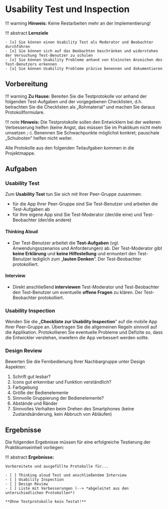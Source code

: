 # Usability Test und Inspection

!!! warning
    **Hinweis:** Keine Restarbeiten mehr an der Implementierung!

!!! abstract 
    **Lernziele**

    - [x] Sie können einen Usability Test als Moderator und Beobachter durchführen
    - [x] Sie können sich auf das Beobachten beschränken und widerstehen der Versuchung Test-Benutzer zu schulen
    - [x] Sie können Usability Probleme anhand von kleinsten Anzeichen des Test-Benutzers erkennen
    - [x] Sie können Usability Probleme präzise benennen und dokumentieren

## Vorbereitung

!!! warning
     **Zu Hause:** Bereiten Sie die Testprotokolle vor anhand der folgenden Test-Aufgaben und der vorgegebenen Checklisten, d.h. betrachten Sie die Checklisten als „Rohmaterial“ und machen Sie daraus Protokollformulare.

!!! note
    **Hinweis:** Die Testprotokolle sollen den Entwicklern bei der weiteren Verbesserung helfen (keine Angst, das müssen Sie im Praktikum nicht mehr umsetzen ;-). Benennen Sie Schwachpunkte möglichst konkret; pauschale „Schulnoten“ helfen nicht weiter.

Alle Protokolle aus den folgenden Teilaufgaben kommen in die Projektmappe.

## Aufgaben

### Usability Test
Zum **Usability Test** tun Sie sich mit Ihrer Peer-Gruppe zusammen:

* für die App Ihrer Peer-Gruppe sind Sie Test-Benutzer und arbeiten die Test-Aufgaben ab
* für Ihre eigene App sind Sie Test-Moderator (der/die eine) und Test-Beobachter (der/die andere)

#### Thinking Aloud
* Der Test-Benutzer arbeitet die **Test-Aufgaben** (vgl. Anwendungsszenarios und Anforderungen) ab. Der Test-Moderator gibt **keine Erklärung** und **keine Hilfestellung** und ermuntert den Test-Benutzer lediglich zum „**lauten Denken**“. Der Test-Beobachter protokolliert.
#### Interview
* Direkt anschließend **interviewen** Test-Moderator und Test-Beobachter den Test-Benutzer um eventuelle **offene Fragen** zu klären. Der Test-Beobachter protokolliert.


### Usability Inspection
Wenden Sie die „**Checkliste zur Usability Inspection**“ auf die mobile App Ihrer Peer-Gruppe an. Übertragen Sie die allgemeinen Regeln sinnvoll auf die Applikation. Protokollieren Sie eventuelle Probleme und Defizite so, dass die Entwickler verstehen, inwiefern die App verbessert werden sollte.

### Design Review
Bewerten Sie die Fernbedienung Ihrer Nachbargruppe unter Design Aspekten:

1. Schrift gut lesbar?
2. Icons gut erkennbar und Funktion verständlich?
3. Farbgebung
4. Größe der Bedienelemente
5. Sinnvolle Gruppierung der Bedienelemente?
6. Abstände und Ränder
7. Sinnvolles Verhalten beim Drehen des Smartphones (keine Zustandsänderung, kein Abbruch von Abläufen)

## Ergebnisse

Die folgenden Ergebnisse müssen für eine erfolgreiche Testierung der Praktikumseinheit vorliegen:

!!! abstract
    __Ergebnisse:__

    Vorbereitete und ausgefüllte Protokolle für...

    - [ ] Thinking aloud Test und anschließendem Interview
    - [ ] Usability Inspection
    - [ ] Design Review
    - [ ] Liste mit Verbesserungen (--> *abgeleitet aus den unterschiedlichen Protokollen*)

    **Ohne Testprotokolle kein Testat!**